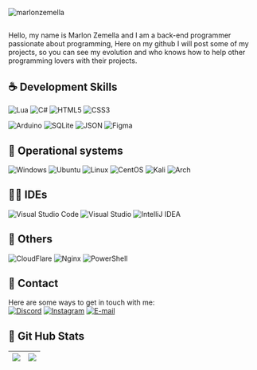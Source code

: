<p align="left"> <img src="https://komarev.com/ghpvc/?username=marlonzemella&label=Profile%20views&color=0e75b6&style=flat" alt="marlonzemella" /> </p>

<p align="left">
 
  
## <p align="left"> 
  Hello, my name is Marlon Zemella and I am a back-end programmer passionate about programming,
     Here on my github I will post some of my projects, so you can see my evolution
     and who knows how to help other programming lovers with their projects.<br>
</p>

 ## ☕ Development Skills
  ![Lua](https://img.shields.io/badge/Lua-000?style=for-the-badge&logo=lua&logoColor=2CA5E0)
  ![C#](https://img.shields.io/badge/C%23-000?style=for-the-badge&logo=csharp&logoColor=2CA5E0)
  ![HTML5](https://img.shields.io/badge/HTML5-000?style=for-the-badge&logo=html5&logoColor=2CA5E0)
  ![CSS3](https://img.shields.io/badge/CSS3-000?style=for-the-badge&logo=css3&logoColor=2CA5E0)
 
  ![Arduino](https://img.shields.io/badge/Arduino-000?style=for-the-badge&logo=Arduino&logoColor=2CA5E0)
  ![SQLite](https://img.shields.io/badge/SQLite-000?style=for-the-badge&logo=sqlite&logoColor=2CA5E0) 
  ![JSON](https://img.shields.io/badge/json-000?style=for-the-badge&logo=json&logoColor=2CA5E0)
  ![Figma](https://img.shields.io/badge/Figma-000?style=for-the-badge&logo=figma&logoColor=2CA5E0)

  ## 💽 Operational systems
  ![Windows](https://img.shields.io/badge/Windows-000?style=for-the-badge&logo=windows&logoColor=2CA5E0)
  ![Ubuntu](https://img.shields.io/badge/Ubuntu-000?style=for-the-badge&logo=ubuntu&logoColor=2CA5E0)
  ![Linux](https://img.shields.io/badge/Linux-000?style=for-the-badge&logo=linux&logoColor=2CA5E0)
  ![CentOS](https://img.shields.io/badge/Cent%20OS-000?style=for-the-badge&logo=CentOS&logoColor=2CA5E0)
  ![Kali](https://img.shields.io/badge/Kali_Linux-000?style=for-the-badge&logo=kali-linux&logoColor=2CA5E0)
  ![Arch](https://img.shields.io/badge/Arch_Linux-000?style=for-the-badge&logo=arch-linux&logoColor=2CA5E0)

  ## ✍🏻️ IDEs
  ![Visual Studio Code](https://img.shields.io/badge/Visual_Studio_Code-000?style=for-the-badge&logo=visual%20studio%20code&logoColor=2CA5E0)
  ![Visual Studio](https://img.shields.io/badge/Visual_Studio-000?style=for-the-badge&logo=visual%20studio&logoColor=2CA5E0)
  ![IntelliJ IDEA](https://img.shields.io/badge/IntelliJ_IDEA-000.svg?style=for-the-badge&logo=intellij-idea&logoColor=2CA5E0)

  ## 💾 Others
  ![CloudFlare](https://img.shields.io/badge/Cloudflare-000?style=for-the-badge&logo=Cloudflare&logoColor=2CA5E0)
  ![Nginx](https://img.shields.io/badge/Nginx-000?style=for-the-badge&logo=nginx&logoColor=2CA5E0)
  ![PowerShell](https://img.shields.io/badge/powershell-000?style=for-the-badge&logo=powershell&logoColor=2CA5E0)
  
 ## 📶 Contact
  Here are some ways to get in touch with me: </br>
[![Discord](https://img.shields.io/badge/Discord-000?style=for-the-badge&logo=discord&logoColor=2CA5E0)](https://https://discord.com/channels/@marlonzemella/)
[![Instagram](https://img.shields.io/badge/Instagram-000?style=for-the-badge&logo=instagram&logoColor=2CA5E0)](https://www.instagram.com/marlonzemella/)
[![E-mail](https://img.shields.io/badge/-Email-000?style=for-the-badge&logo=microsoft-outlook&logoColor=2CA5E0)](mailto:marlonzemella@vk.com)

 ## 🎯 Git Hub Stats
  | ![](http://github-profile-summary-cards.vercel.app/api/cards/profile-details?username=marlonzemella&theme=github_dark) | ![](http://github-profile-summary-cards.vercel.app/api/cards/stats?username=marlonzemella&theme=github_dark) |
| :-: | :-: |
</p>  

